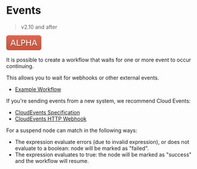 # Events

> v2.10 and after

![alpha](assets/alpha.svg)

It is possible to create a workflow that waits for one or more event to occur continuing.

This allows you to wait for webhooks or other external events.  

* [Example Workflow](../examples/events.yaml)

If you're sending events from a new system, we recommend Cloud Events:

* [CloudEvents Specification](https://github.com/cloudevents/spec)
* [CloudEvents HTTP Webhook](https://github.com/cloudevents/spec/blob/v1.0/http-webhook.md)

For a suspend node can match in the following ways:

* The expression evaluate errors (due to invalid expression), or does not evaluate to a boolean: node will be marked as "failed".
* The expression evaluates to true: the node will be marked as "success" and the workflow will resume.